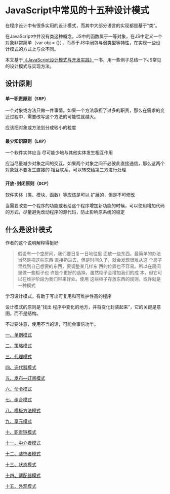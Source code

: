 # JavaScript中常见的十五种设计模式

在程序设计中有很多实用的设计模式，而其中大部分语言的实现都是基于“类”。

在JavaScript中并没有类这种概念，JS中的函数属于一等对象，在JS中定义一个对象非常简单（var obj = {}），而基于JS中闭包与弱类型等特性，在实现一些设计模式的方式上与众不同。

本文基于[《JavaScript设计模式与开发实践》](./JavaScript设计模式与开发实践.pdf)一书，用一些例子总结一下JS常见的设计模式与实现方法。

## 设计原则

### `单一职责原则（SRP）`

一个对象或方法只做一件事情。如果一个方法承担了过多的职责，那么在需求的变迁过程中，需要改写这个方法的可能性就越大。

应该把对象或方法划分成较小的粒度

### `最少知识原则（LKP）`

一个软件实体应当 尽可能少地与其他实体发生相互作用 

应当尽量减少对象之间的交互。如果两个对象之间不必彼此直接通信，那么这两个对象就不要发生直接的 相互联系，可以转交给第三方进行处理

### `开放-封闭原则（OCP）`

软件实体（类、模块、函数）等应该是可以 扩展的，但是不可修改

当需要改变一个程序的功能或者给这个程序增加新功能的时候，可以使用增加代码的方式，尽量避免改动程序的源代码，防止影响原系统的稳定

## 什么是设计模式

作者的这个说明解释得挺好

> 假设有一个空房间，我们要日复一日地往里 面放一些东西。最简单的办法当然是把这些东西 直接扔进去，但是时间久了，就会发现很难从这 个房子里找到自己想要的东西，要调整某几样东 西的位置也不容易。所以在房间里做一些柜子也 许是个更好的选择，虽然柜子会增加我们的成 本，但它可以在维护阶段为我们带来好处。使用 这些柜子存放东西的规则，或许就是一种模式

学习设计模式，有助于写出可复用和可维护性高的程序

设计模式的原则是“找出 程序中变化的地方，并将变化封装起来”，它的关键是意图，而不是结构。

不过要注意，使用不当的话，可能会事倍功半。

[一、单例模式](./一、单例模式.md)

[二、策略模式](./二、策略模式.md)

[三、代理模式](./三、代理模式.md)

[四、迭代器模式](./四、迭代器模式.md)

[五、发布—订阅模式](./五、发布-订阅模式.md)

[六、命令模式](./六、命令模式.md)

[七、组合模式](./七、组合模式.md)

[八、模板方法模式](./八、模板方法模式.md)

[九、享元模式](./九、享元模式.md)

[十、职责链模式](./十、职责链模式.md)

[十一、中介者模式](./十一、中介者模式.md)

[十二、装饰者模式](./十二、装饰者模式.md)

[十三、状态模式](./十三、状态模式.md)

[十四、适配器模式](./十四、适配器模式.md)

[十五、外观模式](./十五、外观模式.md)
